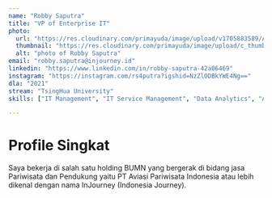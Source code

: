 ```yaml
---
name: "Robby Saputra"
title: "VP of Enterprise IT"
photo: 
  url: "https://res.cloudinary.com/primayuda/image/upload/v1705883589/APDI/robby-saputra_v9x0lt.png"
  thumbnail: "https://res.cloudinary.com/primayuda/image/upload/c_thumb,w_200,g_face/v1705883589/APDI/robby-saputra_v9x0lt.png"
  alt: "photo of Robby Saputra"
email: "robby.saputra@injourney.id"
linkedin: "https://www.linkedin.com/in/robby-saputra-42a06469"
instagram: "https://instagram.com/rs4putra?igshid=NzZlODBkYWE4Ng=="
dla: "2021"
stream: "TsingHua University"
skills: ["IT Management", "IT Service Management", "Data Analytics", "Application Development"]

---
```

# Profile Singkat

Saya bekerja di salah satu holding BUMN yang bergerak di bidang jasa Pariwisata dan Pendukung yaitu PT Aviasi Pariwisata Indonesia atau lebih dikenal dengan nama InJourney (Indonesia Journey).



